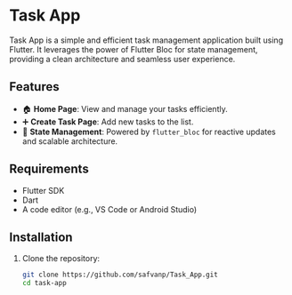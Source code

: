 # Task App

Task App is a simple and efficient task management application built using Flutter. It leverages the power of Flutter Bloc for state management, providing a clean architecture and seamless user experience.

## Features

- 🏠 **Home Page**: View and manage your tasks efficiently.
- ➕ **Create Task Page**: Add new tasks to the list.
- 🔄 **State Management**: Powered by `flutter_bloc` for reactive updates and scalable architecture.

## Requirements

- Flutter SDK
- Dart
- A code editor (e.g., VS Code or Android Studio)

## Installation

1. Clone the repository:
   ```bash
   git clone https://github.com/safvanp/Task_App.git
   cd task-app

